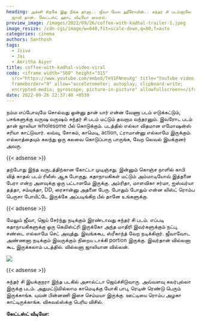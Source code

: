 ```yaml
---
heading: அக்னி சிறகே இது நீங்க தானா.. ஜீவா மேல ஹீரோயின்.. சுந்தர் சி படம்னாலே
  ஜாலி தான். லேட்டஸ்ட் ஹாட் வீடியோ வைரல்.
preview_image: /images/2022/09/26/coffee-with-kadhal-trailer-1.jpeg
image_resize: /cdn-cgi/image/w=640,fit=scale-down,q=80,f=auto
categories: cinema
authors: Santhosh
tags:
  - Jiiva
  - Jai
  - Amritha Aiyer
title: coffee-with-kadhal-video-viral
code: <iframe width="560" height="315"
  src="https://www.youtube.com/embed/TeV1FNneuXg" title="YouTube video player"
  frameborder="0" allow="accelerometer; autoplay; clipboard-write;
  encrypted-media; gyroscope; picture-in-picture" allowfullscreen></iframe>
date: 2022-09-26 22:37:40 +0530
---
```

நம்ம எப்போவுமே சொல்வது ஒன்னு தான் யார் என்ன வேணா படம் எடுக்கட்டும், பசங்களுக்கு வருஷ வருஷம் சுந்தர் சி படம் மட்டும் தவறாம வந்தரனும். இவரோட படம் தான் ஜாலியா wholesome பீல் கொடுக்கும். படத்தில் எல்லா விதமான எமோஷன்ஸ் சரியா காட்டுவார். லவ்வு, சோகம், காமெடி, action, ட்ராமான்னு எல்லாமே இருக்கும். எல்லாத்தையும் கலந்து ஒரு கலவை கொடுப்பாரு பாருங்க, வேற லெவல் இயக்குனர் அவரு.

{{< adsense >}}

தற்போது இந்த வருடத்திற்கான கோட்டா முடிஞ்சது. இன்னும் கொஞ்ச நாளில் காபி வித் காதல் படம் ரிலீஸ் ஆக போகுது. கதாநாயகிகள் மட்டும் அம்மாடியோவ் இத்தனை பேரா என்ற அளவுக்கு ஒரு பட்டாளமே இருக்கு. அம்ரிதா, மாளவிகா சர்மா, ஐஸ்வர்யா தத்தா, சம்யுக்தா, DD, ரைசான்னு அதனை பேரு. போதும் போதும் என்ன லிஸ்ட் ரொம்ப பெருசா போயிட்டே இருக்கே அப்படிங்கிற பீல் தானே உங்களுக்கு.

{{< adsense >}}

மேலும் ஜீவா, ஜெய் சேர்ந்து நடிக்கும் இரண்டாவது சுந்தர் சி படம். எப்படி கதாநாயகிகளுக்கு ஒரு கெமிஸ்ட்ரி இருக்கோ அந்த மாதிரி இவர்களுக்கும் நட்பு, சண்டை எல்லாமே செட் அவுத்து. இவங்ககூட ஸ்ரீகாந்த் வேற நடிக்கிறார். ஜீவாவோட அண்ணனா நடிக்கும் இவருக்கும் நிறைய டாக்கி portion இருக்கு. இவர்தான் வில்லனா கூட இருக்கலாம் படத்தில். வில்லனா ஜாலியான வில்லன்.

![](/images/2022/09/26/coffee-with-kadhal-trailer.jpeg)

{{< adsense >}}

சுந்தர் சி இயக்குநரா இந்த படகில் அசால்ட்டா ஜெய்ச்சிடுவாரு. அவ்வளவு கலர்புல்லா இருக்கு படம். அதுமட்டுமில்லாம காமெடிக்கு யோகி பாபு, ரெடின் ரெண்டு பெரும் இருக்காங்க. யுவன் பின்னணி இசை செம்மயா இருக்கு. ஊட்டியை ரொம்ப அழகா காட்டிருக்காங்க. விசுவல்ஸ்க்கு பெரிய விசில்.

**லேட்டஸ்ட் வீடியோ:**